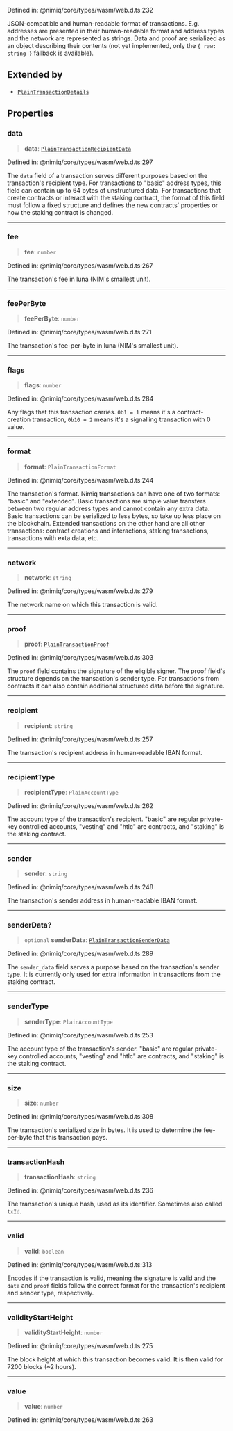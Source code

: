 Defined in: @nimiq/core/types/wasm/web.d.ts:232

JSON-compatible and human-readable format of transactions. E.g. addresses are presented in their human-readable
format and address types and the network are represented as strings. Data and proof are serialized as an object
describing their contents (not yet implemented, only the `{ raw: string }` fallback is available).

## Extended by

- [`PlainTransactionDetails`](PlainTransactionDetails.md)

## Properties

### data

> **data**: [`PlainTransactionRecipientData`](../type-aliases/PlainTransactionRecipientData.md)

Defined in: @nimiq/core/types/wasm/web.d.ts:297

The `data` field of a transaction serves different purposes based on the transaction\'s recipient type.
For transactions to \"basic\" address types, this field can contain up to 64 bytes of unstructured data.
For transactions that create contracts or interact with the staking contract, the format of this field
must follow a fixed structure and defines the new contracts\' properties or how the staking contract is
changed.

***

### fee

> **fee**: `number`

Defined in: @nimiq/core/types/wasm/web.d.ts:267

The transaction\'s fee in luna (NIM\'s smallest unit).

***

### feePerByte

> **feePerByte**: `number`

Defined in: @nimiq/core/types/wasm/web.d.ts:271

The transaction\'s fee-per-byte in luna (NIM\'s smallest unit).

***

### flags

> **flags**: `number`

Defined in: @nimiq/core/types/wasm/web.d.ts:284

Any flags that this transaction carries. `0b1 = 1` means it\'s a contract-creation transaction, `0b10 = 2`
means it\'s a signalling transaction with 0 value.

***

### format

> **format**: `PlainTransactionFormat`

Defined in: @nimiq/core/types/wasm/web.d.ts:244

The transaction\'s format. Nimiq transactions can have one of two formats: \"basic\" and \"extended\".
Basic transactions are simple value transfers between two regular address types and cannot contain
any extra data. Basic transactions can be serialized to less bytes, so take up less place on the
blockchain. Extended transactions on the other hand are all other transactions: contract creations
and interactions, staking transactions, transactions with exta data, etc.

***

### network

> **network**: `string`

Defined in: @nimiq/core/types/wasm/web.d.ts:279

The network name on which this transaction is valid.

***

### proof

> **proof**: [`PlainTransactionProof`](../type-aliases/PlainTransactionProof.md)

Defined in: @nimiq/core/types/wasm/web.d.ts:303

The `proof` field contains the signature of the eligible signer. The proof field\'s structure depends on
the transaction\'s sender type. For transactions from contracts it can also contain additional structured
data before the signature.

***

### recipient

> **recipient**: `string`

Defined in: @nimiq/core/types/wasm/web.d.ts:257

The transaction\'s recipient address in human-readable IBAN format.

***

### recipientType

> **recipientType**: `PlainAccountType`

Defined in: @nimiq/core/types/wasm/web.d.ts:262

The account type of the transaction\'s recipient. \"basic\" are regular private-key controlled accounts,
\"vesting\" and \"htlc\" are contracts, and \"staking\" is the staking contract.

***

### sender

> **sender**: `string`

Defined in: @nimiq/core/types/wasm/web.d.ts:248

The transaction\'s sender address in human-readable IBAN format.

***

### senderData?

> `optional` **senderData**: [`PlainTransactionSenderData`](../type-aliases/PlainTransactionSenderData.md)

Defined in: @nimiq/core/types/wasm/web.d.ts:289

The `sender_data` field serves a purpose based on the transaction\'s sender type.
It is currently only used for extra information in transactions from the staking contract.

***

### senderType

> **senderType**: `PlainAccountType`

Defined in: @nimiq/core/types/wasm/web.d.ts:253

The account type of the transaction\'s sender. \"basic\" are regular private-key controlled accounts,
\"vesting\" and \"htlc\" are contracts, and \"staking\" is the staking contract.

***

### size

> **size**: `number`

Defined in: @nimiq/core/types/wasm/web.d.ts:308

The transaction\'s serialized size in bytes. It is used to determine the fee-per-byte that this
transaction pays.

***

### transactionHash

> **transactionHash**: `string`

Defined in: @nimiq/core/types/wasm/web.d.ts:236

The transaction\'s unique hash, used as its identifier. Sometimes also called `txId`.

***

### valid

> **valid**: `boolean`

Defined in: @nimiq/core/types/wasm/web.d.ts:313

Encodes if the transaction is valid, meaning the signature is valid and the `data` and `proof` fields
follow the correct format for the transaction\'s recipient and sender type, respectively.

***

### validityStartHeight

> **validityStartHeight**: `number`

Defined in: @nimiq/core/types/wasm/web.d.ts:275

The block height at which this transaction becomes valid. It is then valid for 7200 blocks (~2 hours).

***

### value

> **value**: `number`

Defined in: @nimiq/core/types/wasm/web.d.ts:263
